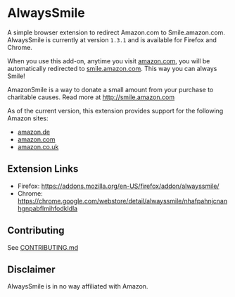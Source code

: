# AlwaysSmile

A simple browser extension to redirect Amazon.com to Smile.amazon.com.  AlwaysSmile is currently at version `1.3.1` and is available for Firefox and Chrome.

When you use this add-on, anytime you visit [amazon.com](http://www.amazon.com), you will be automatically redirected to [smile.amazon.com](http://smile.amazon.com). This way you can always Smile!  

AmazonSmile is a way to donate a small amount from your purchase to charitable causes. Read more at http://smile.amazon.com

As of the current version, this extension provides support for the following Amazon sites:

- [amazon.de](https://www.amazon.de) 
- [amazon.com](https://www.amazon.com)
- [amazon.co.uk](https://www.amazon.co.uk)

## Extension Links

- Firefox: https://addons.mozilla.org/en-US/firefox/addon/alwayssmile/
- Chrome: https://chrome.google.com/webstore/detail/alwayssmile/nhafpahnjcnanhgnpabflmihfodkldla

## Contributing

See [CONTRIBUTING.md](CONTRIBUTING.md)

## Disclaimer

AlwaysSmile is in no way affiliated with Amazon.
